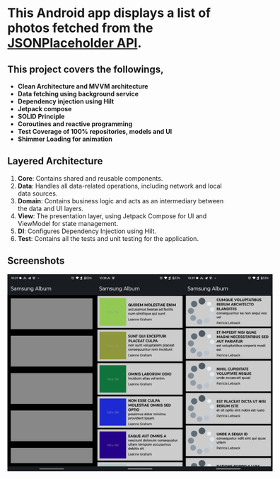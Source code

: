 # This Android app displays a list of photos fetched from the [JSONPlaceholder API](https://jsonplaceholder.typicode.com/). 

## This project covers the followings, 

- **Clean Architecture and MVVM architecture**
- **Data fetching using background service**
- **Dependency injection using Hilt**
- **Jetpack compose**
- **SOLID Principle**
- **Coroutines and reactive programming**
- **Test Coverage of 100% repositories, models and UI**
- **Shimmer Loading for animation**

## Layered Architecture

1. **Core**: Contains shared and reusable components.
2. **Data**: Handles all data-related operations, including network and local data sources.
3. **Domain**: Contains business logic and acts as an intermediary between the data and UI layers.
4. **View**: The presentation layer, using Jetpack Compose for UI and ViewModel for state management.
5. **DI**: Configures Dependency Injection using Hilt.
6. **Test**: Contains all the tests and unit testing for the application. 

## Screenshots

<div style="display: flex; justify-content: space-between;">
  <img src="screenshots/Screenshot_20241225_223921.png" alt="Album Screen" width="200">
  <img src="screenshots/Screenshot_20241225_223839.png" alt="Home Screen" width="200">
  <img src="screenshots/Screenshot_20241225_223933.png" alt="Photo Detail Screen" width="200">
</div>
